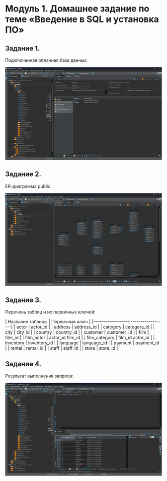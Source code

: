 # Модуль 1. Домашнее задание по теме «Введение в SQL и установка ПО»
## Задание 1.
Подключенная облачная база данных:</p>
![Скриншот подключенной базы данных](podkl_baza_dannyx.png)
## Задание 2.
ER-диаграмма public:</p>
![Скриншот схемы базы данных](er_diagram_public.png)
## Задание 3.
Перечень таблиц и их первичных ключей:</p>
| Название таблицы | Первичный ключ   |
|------------------|------------------|
| actor            | actor_id         |
| address          | address_id       |
| category         | category_id      |
| city             | city_id          |
| country          | country_id       |
| customer         | customer_id      |
| film             | film_id          |
| film_actor       | actor_id film_id |
| film_category    | film_id actor_id |
| inventory        | inventory_id     |
| language         | language_id      |
| payment          | payment_id       |
| rental           | rental_id        |
| staff            | staff_id         |
| store            | store_id         |
## Задание 4.
Результат выполнения запроса:</p>
![Скриншот выполнения запроса](zapros_country.png)
